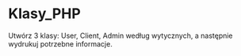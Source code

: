 # Klasy_PHP
Utwórz 3 klasy: User, Client, Admin według wytycznych, a następnie wydrukuj potrzebne informacje.
